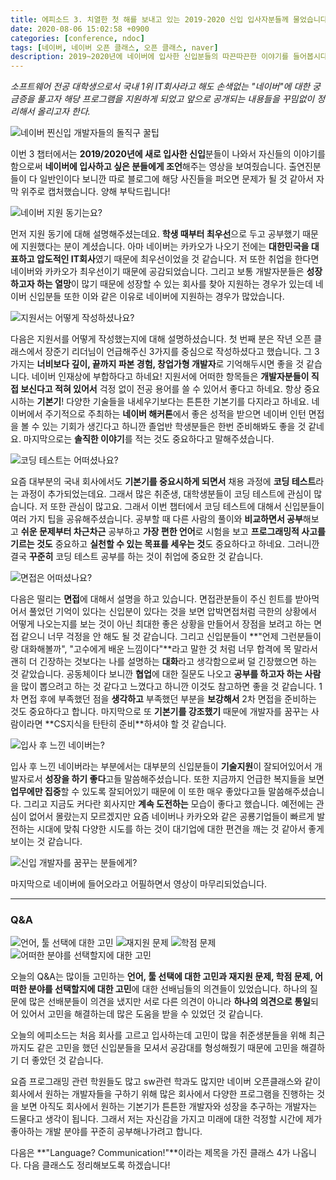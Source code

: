 ```yaml
---
title: 에피소드 3. 치열한 첫 해를 보내고 있는 2019-2020 신입 입사자분들께 물었습니다. - NAVER DEVELOPER OPEN CLASS
date: 2020-08-06 15:02:58 +0900
categories: [conference, ndoc]
tags: [네이버, 네이버 오픈 클래스, 오픈 클래스, naver]
description: 2019~2020년에 네이버에 입사한 신입분들의 따끈따끈한 이야기를 들어봅시다!
---
```


_소프트웨어 전공 대학생으로서 국내 1위 IT회사라고 해도 손색없는 "네이버"에 대한 궁금증을 풀고자 해당 프로그램을 지원하게 되었고 앞으로 공개되는 내용들을 꾸밈없이 정리해서 올리고자 한다._

![네이버 찐신입 개발자들의 돌직구 꿀팁](./images/2020-08-25-13-42-25.png)

이번 3 챕터에서는 **2019/2020년에 새로 입사한 신입**분들이 나와서 자신들의 이야기를 함으로써 **네이버에 입사하고 싶은 분들에게 조언**해주는 영상을 보여줬습니다. 출연진분들이 다 일반인이다 보니깐 따로 블로그에 해당 사진들을 퍼오면 문제가 될 것 같아서 자막 위주로 캡처했습니다. 양해 부탁드립니다!

![네이버 지원 동기는요?](./images/2020-08-25-13-42-39.png)

먼저 지원 동기에 대해 설명해주셨는데요. **학생 때부터 최우선**으로 두고 공부했기 때문에 지원했다는 분이 계셨습니다. 아마 네이버는 카카오가 나오기 전에는 **대한민국을 대표하고 압도적인 IT회사**였기 때문에 최우선이었을 것 같습니다. 저 또한 취업을 한다면 네이버와 카카오가 최우선이기 때문에 공감되었습니다. 그리고 보통 개발자분들은 **성장하고자 하는 열망**이 많기 때문에 성장할 수 있는 회사를 찾아 지원하는 경우가 있는데 네이버 신입분들 또한 이와 같은 이유로 네이버에 지원하는 경우가 많았습니다.

![지원서는 어떻게 작성하셨나요?](./images/2020-08-25-13-42-50.png)

다음은 지원서를 어떻게 작성했는지에 대해 설명하셨습니다. 첫 번째 분은 작년 오픈 클래스에서 장준기 리더님이 언급해주신 3가지를 중심으로 작성하셨다고 했습니다. 그 3가지는 **너비보다 깊이, 끝까지 파본 경험, 창업가형 개발자**로 기억해두시면 좋을 것 같습니다. 네이버 인재상에 부합하다고 하네요! 지원서에 어떠한 항목들은 **개발자분들이 직접 보신다고 적혀 있어서** 걱정 없이 전공 용어를 쓸 수 있어서 좋다고 하네요. 항상 중요시하는 **기본기**! 다양한 기술들을 내세우기보다는 튼튼한 기본기를 다지라고 하네요. 네이버에서 주기적으로 주최하는 **네이버 해커톤**에서 좋은 성적을 받으면 네이버 인턴 면접을 볼 수 있는 기회가 생긴다고 하니깐 졸업반 학생분들은 한번 준비해봐도 좋을 것 같네요. 마지막으로는 **솔직한 이야기**를 적는 것도 중요하다고 말해주셨습니다.

![코딩 테스트는 어떠셨나요?](./images/2020-08-25-13-45-49.png)

요즘 대부분의 국내 회사에서도 **기본기를 중요시하게 되면서** 채용 과정에 **코딩 테스트**라는 과정이 추가되었는데요. 그래서 많은 취준생, 대학생분들이 코딩 테스트에 관심이 많습니다. 저 또한 관심이 많고요. 그래서 이번 챕터에서 코딩 테스트에 대해서 신입분들이 여러 가지 팁을 공유해주셨습니다. 공부할 때 다른 사람의 풀이와 **비교하면서 공부**해보고 **쉬운 문제부터 차근차근** 공부하고 **가장 편한 언어**로 시험을 보고 **프로그래밍적 사고를 기르는 것도** 중요하고 **실천할 수 있는 목표를 세우는 것**도 중요하다고 하네요. 그러니깐 결국 **꾸준히** 코딩 테스트 공부를 하는 것이 취업에 중요한 것 같습니다.

![면접은 어떠셨나요?](./images/2020-08-25-13-46-02.png)

다음은 떨리는 **면접**에 대해서 설명을 하고 있습니다. 면접관분들이 주신 힌트를 받아먹어서 풀었던 기억이 있다는 신입분이 있다는 것을 보면 압박면접처럼 극한의 상황에서 어떻게 나오는지를 보는 것이 아닌 최대한 좋은 상황을 만들어서 장점을 보려고 하는 면접 같으니 너무 걱정을 안 해도 될 것 같습니다. 그리고 신입분들이 **"언제 그런분들이랑 대화해볼까", "고수에게 배운 느낌이다"**라고 말한 것 처럼 너무 합격에 목 말라서 괜히 더 긴장하는 것보다는 나를 설명하는 **대화**라고 생각함으로써 덜 긴장했으면 하는 것 같았습니다. 공동체이다 보니깐 **협업**에 대한 질문도 나오고 **공부를 하고자 하는 사람**을 많이 뽑으려고 하는 것 같다고 느꼈다고 하니깐 이것도 참고하면 좋을 것 같습니다. 1차 면접 후에 부족했던 점을 **생각하고** 부족했던 부분을 **보강해서** 2차 면접을 준비하는 것도 중요하다고 합니다. 마지막으로 또 **기본기를 강조했기** 때문에 개발자를 꿈꾸는 사람이라면 \*\*CS지식을 탄탄히 준비\*\*하셔야 할 것 같습니다.

![입사 후 느낀 네이버는?](./images/2020-08-25-13-48-29.png)

입사 후 느낀 네이버라는 부분에서는 대부분의 신입분들이 **기술지원**이 잘되어있어서 개발자로서 **성장을 하기 좋다**고들 말씀해주셨습니다. 또한 지금까지 언급한 복지들을 보면 **업무에만 집중**할 수 있도록 잘되어있기 때문에 이 또한 매우 좋았다고들 말씀해주셨습니다. 그리고 지금도 커다란 회사지만 **계속 도전하는** 모습이 좋다고 했습니다. 예전에는 관심이 없어서 몰랐는지 모르겠지만 요즘 네이버나 카카오와 같은 공룡기업들이 빠르게 발전하는 시대에 맞춰 다양한 시도를 하는 것이 대기업에 대한 편견을 깨는 것 같아서 좋게 보이는 것 같습니다.

![신입 개발자를 꿈꾸는 분들에게?](./images/2020-08-25-13-47-19.png)

마지막으로 네이버에 들어오라고 어필하면서 영상이 마무리되었습니다.

---

### Q&A

![언어, 툴 선택에 대한 고민](./images/2020-08-25-13-48-56.png) ![재지원 문제](./images/2020-08-25-13-49-01.png) ![학점 문제](./images/2020-08-25-13-49-05.png) ![어떠한 분야를 선택할지에 대한 고민](./images/2020-08-25-13-49-08.png)

오늘의 Q&A는 많이들 고민하는 **언어, 툴 선택에 대한 고민과 재지원 문제, 학점 문제, 어떠한 분야를 선택할지에 대한 고민**에 대한 선배님들의 의견들이 있었습니다. 하나의 질문에 많은 선배분들이 의견을 냈지만 서로 다른 의견이 아니라 **하나의 의견으로 통일**되어 있어서 고민을 해결하는데 많은 도움을 받을 수 있었던 것 같습니다.

오늘의 에피소드는 처음 회사를 고르고 입사하는데 고민이 많을 취준생분들을 위해 최근까지도 같은 고민을 했던 신입분들을 모셔서 공감대를 형성해줬기 때문에 고민을 해결하기 더 좋았던 것 같습니다.

요즘 프로그래밍 관련 학원들도 많고 sw관련 학과도 많지만 네이버 오픈클래스와 같이 회사에서 원하는 개발자들을 구하기 위해 많은 회사에서 다양한 프로그램을 진행하는 것을 보면 아직도 회사에서 원하는 기본기가 튼튼한 개발자와 성장을 추구하는 개발자는 드물다고 생각이 됩니다. 그래서 저는 자신감을 가지고 미래에 대한 걱정할 시간에 제가 좋아하는 개발 분야를 꾸준히 공부해나가려고 합니다.

다음은 **"Language? Communication!"**이라는 제목을 가진 클래스 4가 나옵니다. 다음 클래스도 정리해보도록 하겠습니다!

